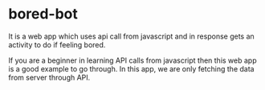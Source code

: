 # bored-bot
It is a web app which uses api call from javascript and in response gets an activity to do if feeling bored.

If you are a beginner in learning API calls from javascript then this web app is a good example to go through. In this app, we are only fetching the data from server through API.
